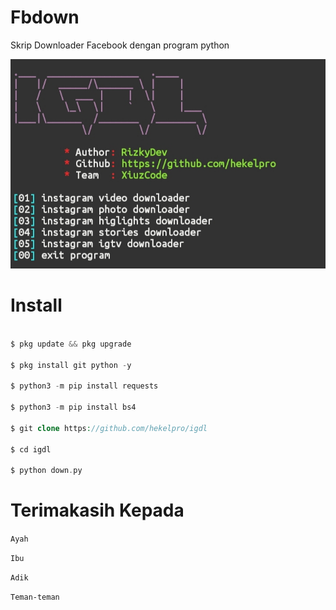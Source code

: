 # Fbdown
Skrip Downloader Facebook dengan program python

![ss](https://github.com/hekelpro/igdl/blob/main/screen.jpg)

# Install

```php

$ pkg update && pkg upgrade

$ pkg install git python -y

$ python3 -m pip install requests

$ python3 -m pip install bs4

$ git clone https://github.com/hekelpro/igdl

$ cd igdl

$ python down.py

```

# Terimakasih Kepada

```Ayah ```

```Ibu```

```Adik```

```Teman-teman```
